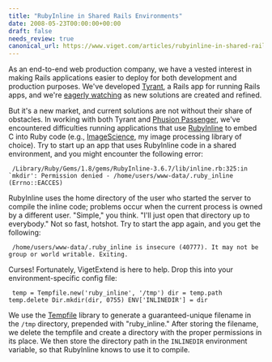 ```yaml
---
title: "RubyInline in Shared Rails Environments"
date: 2008-05-23T00:00:00+00:00
draft: false
needs_review: true
canonical_url: https://www.viget.com/articles/rubyinline-in-shared-rails-environments/
---
```


As an end-to-end web production company, we have a vested interest in
making Rails applications easier to deploy for both development and
production purposes. We've developed
[Tyrant](http://trac.extendviget.com/tyrant/wiki), a Rails app for
running Rails apps, and we're [eagerly
watching](https://www.viget.com/extend/passenger-let-it-ride/) as new
solutions are created and refined.

But it's a new market, and current solutions are not without their share
of obstacles. In working with both Tyrant and [Phusion
Passenger](http://www.modrails.com/), we've encountered difficulties
running applications that use
[RubyInline](http://www.zenspider.com/ZSS/Products/RubyInline/) to embed
C into Ruby code (e.g.,
[ImageScience](http://seattlerb.rubyforge.org/image_science/classes/ImageScience.html),
my image processing library of choice). Try to start up an app that uses
RubyInline code in a shared environment, and you might encounter the
following error:

     /Library/Ruby/Gems/1.8/gems/RubyInline-3.6.7/lib/inline.rb:325:in `mkdir': Permission denied - /home/users/www-data/.ruby_inline (Errno::EACCES)

RubyInline uses the home directory of the user who started the server to
compile the inline code; problems occur when the current process is
owned by a different user. "Simple," you think. "I'll just open that
directory up to everybody." Not so fast, hotshot. Try to start the app
again, and you get the following:

     /home/users/www-data/.ruby_inline is insecure (40777). It may not be group or world writable. Exiting.

Curses! Fortunately, VigetExtend is here to help. Drop this into your
environment-specific config file:

``` {#code .ruby}
 temp = Tempfile.new('ruby_inline', '/tmp') dir = temp.path temp.delete Dir.mkdir(dir, 0755) ENV['INLINEDIR'] = dir 
```

We use the [Tempfile](http://ruby-doc.org/core/classes/Tempfile.html)
library to generate a guaranteed-unique filename in the `/tmp`
directory, prepended with "ruby_inline." After storing the filename, we
delete the tempfile and create a directory with the proper permissions
in its place. We then store the directory path in the `INLINEDIR`
environment variable, so that RubyInline knows to use it to compile.
